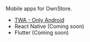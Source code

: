 Mobile apps for OwnStore.

- [TWA - Only Android](/projects/apps/twa/)
- React Native (Coming soon)
- Flutter (Coming soon)
